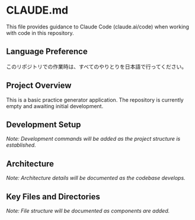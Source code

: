 # CLAUDE.md

This file provides guidance to Claude Code (claude.ai/code) when working with code in this repository.

## Language Preference

このリポジトリでの作業時は、すべてのやりとりを日本語で行ってください。

## Project Overview

This is a basic practice generator application. The repository is currently empty and awaiting initial development.

## Development Setup

*Note: Development commands will be added as the project structure is established.*

## Architecture

*Note: Architecture details will be documented as the codebase develops.*

## Key Files and Directories

*Note: File structure will be documented as components are added.*